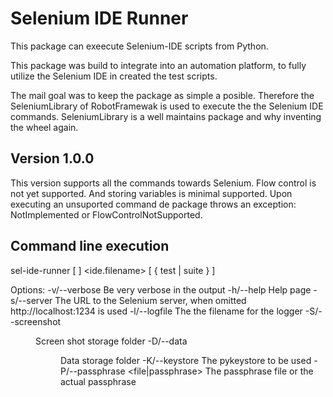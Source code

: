 # Selenium IDE Runner
This package can exeecute Selenium-IDE scripts from Python.

This package was build to integrate into an automation platform, to fully utilize the Selenium IDE in created the test 
scripts.

The mail goal was to keep the package as simple a posible. Therefore the SeleniumLibrary of RobotFramewak is 
used to execute the the Selenium IDE commands. SeleniumLibrary is a well maintains package and why inventing 
the wheel again.  

## Version 1.0.0
This version supports all the commands towards Selenium. 
Flow control is not yet supported. And storing variables is minimal supported. Upon executing an unsuported 
command de package throws an exception: NotImplemented or FlowControlNotSupported.

## Command line execution
sel-ide-runner [ <options> ] <ide.filename> [ { test <test-case-name> | suite <suite-name> } ]

Options:
-v/--verbose                        Be very verbose in the output
-h/--help                           Help page
-s/--server <url>                   The URL to the Selenium server, when omitted http://localhost:1234 is used
-l/--logfile <file>                 The the filename for the logger
-S/--screenshot <dir>               Screen shot storage folder
-D/--data <dir>                     Data storage folder 
-K/--keystore <file>                The pykeystore to be used
-P/--passphrase <file|passphrase>   The passphrase file or the actual passphrase 

